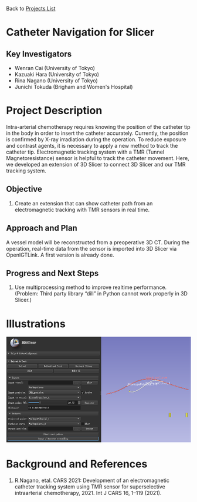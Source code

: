 Back to [Projects List](../../README.md#ProjectsList)

# Catheter Navigation for Slicer

## Key Investigators

- Wenran Cai (University of Tokyo)
- Kazuaki Hara (University of Tokyo)
- Rina Nagano (University of Tokyo)
- Junichi Tokuda (Brigham and Women's Hospital)

# Project Description

<!-- Add a short paragraph describing the project. -->

Intra-arterial chemotherapy requires knowing the position of the catheter tip in the body in order to insert the catheter accurately. Currently, the position is confirmed by X-ray irradiation during the operation. To reduce exposure and contrast agents, it is necessary to apply a new method to track the catheter tip. Electromagnetic tracking system with a TMR (Tunnel Magnetoresistance) sensor is helpful to track the catheter movement. Here, we developed an extension of 3D Slicer to connect 3D Slicer and our TMR tracking system.

## Objective

<!-- Describe here WHAT you would like to achieve (what you will have as end result). -->

1. Create an extension that can show catheter path from an electromagnetic tracking with TMR sensors in real time.

## Approach and Plan

<!-- Describe here HOW you would like to achieve the objectives stated above. -->

A vessel model will be reconstructed from a preoperative 3D CT. During the operation, real-time data from the sensor is imported into 3D Slicer via OpenIGTLink. A first version is already done.

## Progress and Next Steps

<!-- Update this section as you make progress, describing of what you have ACTUALLY DONE. If there are specific steps that you could not complete then you can describe them here, too. -->

1. Use multiprocessing method to improve realtime performance. (Problem: Third party library “dill” in Python cannot work properly in 3D Slicer.)

# Illustrations

<!-- Add pictures and links to videos that demonstrate what has been accomplished.
![Description of picture](Example2.jpg)
![Some more images](Example2.jpg)
-->
![Extension interface](catheternavigation.png)

# Background and References

<!-- If you developed any software, include link to the source code repository. If possible, also add links to sample data, and to any relevant publications. -->

1. R.Nagano, etal. CARS 2021: Development of an electromagnetic catheter tracking system using TMR sensor for superselective intraarterial chemotherapy, 2021. Int J CARS 16, 1–119 (2021).
